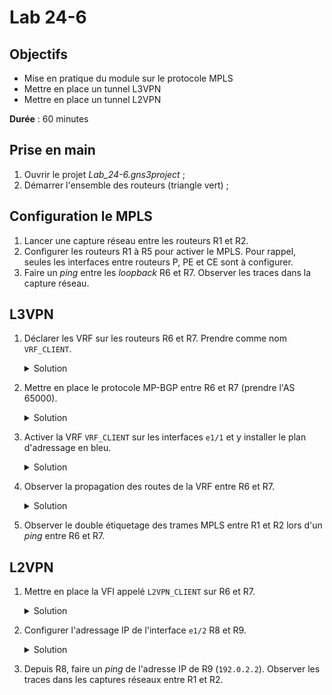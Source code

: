 Lab 24-6
===

## Objectifs
* Mise en pratique du module sur le protocole MPLS
* Mettre en place un tunnel L3VPN
* Mettre en place un tunnel L2VPN

**Durée** : 60 minutes

## Prise en main
1. Ouvrir le projet _Lab_24-6.gns3project_ ;
2. Démarrer l'ensemble des routeurs (triangle vert) ;

## Configuration le MPLS
1. Lancer une capture réseau entre les routeurs R1 et R2.
2. Configurer les routeurs R1 à R5 pour activer le MPLS. Pour rappel, seules les interfaces entre routeurs P, PE et CE sont à configurer.
3. Faire un _ping_ entre les _loopback_ R6 et R7. Observer les traces dans la capture réseau.

## L3VPN
1. Déclarer les VRF sur les routeurs R6 et R7. Prendre comme nom ```VRF_CLIENT```.
    <details>
    <summary>Solution</summary>

    ```
    Sur R6:
    R6(config)# ip vrf VRF_CLIENT
    R6(config-vrf)# rd 65000:1
    R6(config-vrf)# route-target export 65000:1
    R6(config-vrf)# route-target import 65000:1
    ```
    </details>
2. Mettre en place le protocole MP-BGP entre R6 et R7 (prendre l'AS 65000).
    <details>
    <summary>Solution</summary>

    ```
    Sur R6 :
    R6(config)# router bgp 65000
    R6(config-router)# bgp router-id 172.16.0.6
    R6(config-router)# neighbor 172.16.0.7 remote-as 65000
    R6(config-router)# neighbor 172.16.0.7 update-source Loopback0
    R6(config-router)# address-family vpnv4
    R6(config-router-af)# neighbor 172.16.0.7 activate
    R6(config-router-af)# neighbor 172.16.0.7 send-community both
    R6(config-router-af)# exit-address-family
    R6(config-router)#address-family ipv4 vrf VRF_CLIENT
    R6(config-router-af)# redistribute connected
    ```
    </details>

3. Activer la VRF ```VRF_CLIENT``` sur les interfaces ```e1/1``` et y installer le plan d'adressage en bleu.
    <details>
    <summary>Solution</summary>

    ```
    Sur R6:
    R6(config)# interface Ethernet1/1
    R6(config-if)# ip vrf forwarding VRF_CLIENT
    R6(config-if)# ip address 213.0.113.1 255.255.255.0
    ```
    </details>

4. Observer la propagation des routes de la VRF entre R6 et R7.
    <details>
    <summary>Solution</summary>

    ```
    Sur R7:
    R7# show ip route vrf VRF_CLIENT
    [...]
    C    198.51.100.0/24 is directly connected, Ethernet1/1
    B    213.0.113.0/24 [200/0] via 172.16.0.6, 00:33:59
    ```
    </details>  

6. Observer le double étiquetage des trames MPLS entre R1 et R2 lors d'un _ping_ entre R6 et R7.

## L2VPN

1. Mettre en place la VFI appelé ```L2VPN_CLIENT``` sur R6 et R7.
    <details>
    <summary>Solution</summary>

    ```
    Sur R7:

    R7(config)# pseudowire-class L2VPN_CLIENT
    R7(config-pw-class)# encapsulation mpls
    R7(config)# interface e1/2
    R7(config-if)# xconnect 172.16.0.6 1 pw-class L2VPN_CLIENT
    R7(config-if)# no shutdown
    R7(config-if)# no ip address
    ```
    </details>
2. Configurer l'adressage IP de l'interface ```e1/2``` R8 et R9.
    <details>
    <summary>Solution</summary>

    ```
    Sur R8:

    R8(config)# interface e1/2
    R8(config-if)# ip address 192.0.2.1 255.255.255.0
    R8(config-if)# no shutdown
    ```
    </details>
3. Depuis R8, faire un _ping_ de l'adresse IP de R9 (```192.0.2.2```). Observer les traces dans les captures réseaux entre R1 et R2.